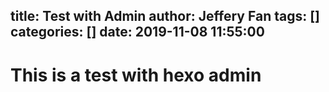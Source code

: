 title: Test with Admin
author: Jeffery Fan
tags: []
categories: []
date: 2019-11-08 11:55:00
---
# This is a test with hexo admin